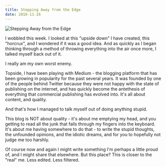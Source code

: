 ```yaml
---
title: Stepping Away from the Edge
date: 2016-11-26
---
```


![Stepping Away from the Edge](https://source.unsplash.com/cckf4TsHAuw/1600x900)

I wobbled this week. I looked at this "upside down" I have created, this "horcrux", and I wondered if it was a good idea. And as quickly as I began thinking through a method of throwing everything into the air once more, I talked myself back out of it.

I really am my own worst enemy.

Topside, I have been playing with Medium - the blogging platform that has been growing in popularity for the past several years. It was founded by one of the people behind Twitter because they were not happy with the state of publishing on the internet, and has quickly become the antethesis of everything that commercial publishing has evolved into. It's all about content, and quality.

And that's how I managed to talk myself out of doing anything stupid.

This blog is NOT about quality - it's about me emptying my head, and you getting to read all the junk that falls through my fingers into the keyboard. It's about me having somewhere to do that - to write the stupid thoughts, the unfounded opinions, and the idiotic dreams, and for you to hopefully not judge me too harshly.

Of course now and again I might write something I'm perhaps a little proud of, and I might share that elsewhere. But this place? This is closer to the "real" me. Less edited. Less filtered.